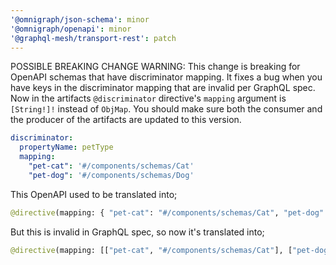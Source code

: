 ```yaml
---
'@omnigraph/json-schema': minor
'@omnigraph/openapi': minor
'@graphql-mesh/transport-rest': patch
---
```


POSSIBLE BREAKING CHANGE WARNING:
  This change is breaking for OpenAPI schemas that have discriminator mapping.
  It fixes a bug when you have keys in the discriminator mapping that are invalid per GraphQL spec.
  Now in the artifacts `@discriminator` directive's `mapping` argument is `[String!]!` instead of `ObjMap`.
  You should make sure both the consumer and the producer of the artifacts are updated to this version.

```yaml
discriminator:
  propertyName: petType
  mapping:
    "pet-cat": '#/components/schemas/Cat'
    "pet-dog": '#/components/schemas/Dog'
```

This OpenAPI used to be translated into;

```graphql
@directive(mapping: { "pet-cat": "#/components/schemas/Cat", "pet-dog": "#/components/schemas/Dog" })
```

But this is invalid in GraphQL spec, so now it's translated into;

```graphql
@directive(mapping: [["pet-cat", "#/components/schemas/Cat"], ["pet-dog", "#/components/schemas/Dog"]])
```
